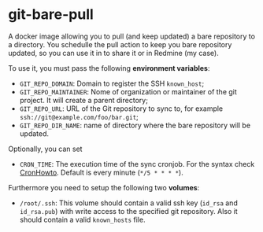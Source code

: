 # git-bare-pull
A docker image allowing you to pull (and keep updated) a bare repository to a directory.
You schedulle the pull action to keep you bare repository updated, so you can use it in to share it or in Redmine (my case).

To use it, you must pass the following **environment variables**:

* `GIT_REPO_DOMAIN`: Domain to register the SSH `known_host`;
* `GIT_REPO_MAINTAINER`: Nome of organization or maintainer of the git project. It will create a parent directory;
* `GIT_REPO_URL`: URL of the Git repository to sync to, for example `ssh://git@example.com/foo/bar.git`;
* `GIT_REPO_DIR_NAME`: name of directory where the bare repository will be updated.

Optionally, you can set
* `CRON_TIME`: The execution time of the sync cronjob. For the syntax check [CronHowto](https://help.ubuntu.com/community/CronHowto). Default is every minute (`*/5 * * * *`).

Furthermore you need to setup the following two **volumes**:

* `/root/.ssh`: This volume should contain a valid ssh key (`id_rsa` and `id_rsa.pub`) with write access to the specified git repository. Also it should contain a valid `known_hosts` file.

